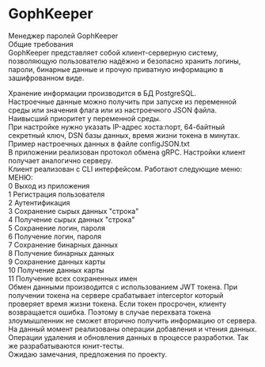 # GophKeeper
Менеджер паролей GophKeeper  
Общие требования  
GophKeeper представляет собой клиент-серверную систему, позволяющую пользователю надёжно и безопасно хранить логины, пароли, бинарные данные и прочую приватную информацию в зашифрованном виде.  

Хранение информации производится в БД PostgreSQL.  
Настроечные данные можно получить при запуске из переменной среды или значения флага или из настроечного JSON файла. Наивысший приоритет у переменной среды.  
При настройке нужно указать IP-адрес хоста:порт, 64-байтный секретный ключ, DSN базы данных, время жизни токена в минутах.  
Пример настроечных данных в файле configJSON.txt  
В приложении реализован протокол обмена gRPC. Настройки клиент получает аналогично серверу.  
Клиент реализован с CLI интерфейсом. Работают следующие меню:  
МЕНЮ:  
0 Выход из приложения  
1 Регистрация пользователя  
2 Аутентификация  
3 Сохранение сырых данных "строка"  
4 Получение сырых данных "строка"  
5 Сохранение логин, пароля  
6 Получение логин, пароля  
7 Сохранение бинарных данных  
8 Получение бинарных данных  
9 Сохранение данных карты  
10 Получение данных карты  
11 Получение всех сохраненных имен  
Обмен данными производится с использованием JWT токена. При получении токена на сервере срабатывает interceptor который проверяет время жизни токена. Если токен просрочен, клиенту возвращается ошибка. Поэтому в случае перехвата токена злоумышленник не сможет вторично получить информацию от сервера.  
На данный момент реализованы операции добавления и чтения данных. Операции удаления и обновления данных в процессе разработки. Так же разрабатываются юнит-тесты.  
Ожидаю замечания, предложения по проекту.  